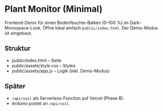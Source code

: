 # Plant Monitor (Minimal)
Frontend-Demo für einen Bodenfeuchte-Balken (0–100 %) im Dark-Monospace-Look.
Öffne lokal einfach `public/index.html`. Der Demo-Modus ist eingebaut.

## Struktur
- public/index.html – Seite
- public/assets/style.css – Styles
- public/assets/app.js – Logik (inkl. Demo-Modus)

## Später
- `/api/soil` als Serverless-Function auf Vercel (Phase B).
- Arduino postet an `/api/soil`.